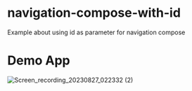 # navigation-compose-with-id

Example about using id as parameter for navigation compose

# Demo App
![Screen_recording_20230827_022332 (2)](https://github.com/workspace/navigation-compose-with-id/assets/7759511/e514a338-f92f-43a6-a28f-9e97e9538a37)
